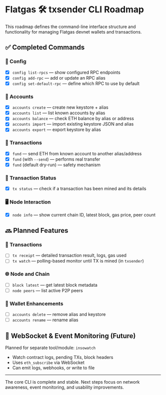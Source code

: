 # Flatgas 🛠️ txsender CLI Roadmap

This roadmap defines the command-line interface structure and functionality for managing Flatgas devnet wallets and transactions.

## ✅ Completed Commands

### 📁 Config
- [x] `config list-rpcs` — show configured RPC endpoints
- [x] `config add-rpc` — add or update an RPC alias
- [x] `config set-default-rpc` — define which RPC to use by default

### 🔐 Accounts
- [x] `accounts create` — create new keystore + alias
- [x] `accounts list` — list known accounts by alias
- [x] `accounts balance` — check ETH balance by alias or address
- [x] `accounts import` — import existing keystore JSON and alias
- [x] `accounts export` — export keystore by alias

### 💸 Transactions
- [x] `fund` — send ETH from known account to another alias/address
- [x] `fund` (with `--send`) — performs real transfer
- [x] `fund` (default dry-run) — safety mechanism

### 🔎 Transaction Status
- [x] `tx status` — check if a transaction has been mined and its details

### 🖥️ Node Interaction
- [x] `node info` — show current chain ID, latest block, gas price, peer count

## 🔜 Planned Features

### 🔄 Transactions
- [ ] `tx receipt` — detailed transaction result, logs, gas used
- [ ] `tx watch` — polling-based monitor until TX is mined (in `txsender`)

### 🌐 Node and Chain
- [ ] `block latest` — get latest block metadata
- [ ] `node peers` — list active P2P peers

### 🔐 Wallet Enhancements
- [ ] `accounts delete` — remove alias and keystore
- [ ] `accounts rename` — rename alias

## 📡 WebSocket & Event Monitoring (Future)

Planned for separate tool/module: `insowatch`
- Watch contract logs, pending TXs, block headers
- Uses `eth_subscribe` via WebSocket
- Can emit logs, webhooks, or write to file

---

The core CLI is complete and stable. Next steps focus on network awareness, event monitoring, and usability improvements.
